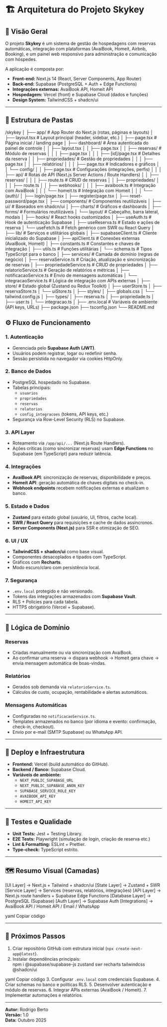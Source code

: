 # 🏗️ Arquitetura do Projeto Skykey

## 📘 Visão Geral

O projeto **Skykey** é um sistema de gestão de hospedagens com reservas automáticas, integração com plataformas (AvaiBook, Homeit, Airbnb, Booking), e um painel web responsivo para administração e comunicação com hóspedes.

A aplicação é composta por:
- **Front-end:** Next.js 14 (React, Server Components, App Router)
- **Back-end:** Supabase (PostgreSQL + Auth + Edge Functions)
- **Integrações externas:** AvaiBook API, Homeit API
- **Hospedagem:** Vercel (front) e Supabase Cloud (dados e funções)
- **Design System:** TailwindCSS + shadcn/ui

---

## 🧩 Estrutura de Pastas

/skykey
│
├── app/ # App Router do Next.js (rotas, páginas e layouts)
│ ├── layout.tsx # Layout principal (header, sidebar, etc.)
│ ├── page.tsx # Página inicial / landing page
│ ├── dashboard/ # Área autenticada do painel de controle
│ │ ├── layout.tsx
│ │ ├── page.tsx
│ │ ├── reservas/ # Módulo de reservas
│ │ │ ├── page.tsx
│ │ │ ├── [id]/page.tsx # Detalhes da reserva
│ │ ├── propriedades/ # Gestão de propriedades
│ │ │ ├── page.tsx
│ │ ├── relatórios/
│ │ │ ├── page.tsx # Indicadores e gráficos
│ │ └── config/
│ │ ├── page.tsx # Configurações (integrações, perfis)
│ │
│ ├── api/ # Rotas de API (Next.js Server Actions / Route Handlers)
│ │ ├── reservas/
│ │ │ ├── route.ts # CRUD de reservas
│ │ ├── propriedades/
│ │ │ ├── route.ts
│ │ ├── webhooks/
│ │ │ ├── avaibook.ts # Integração com AvaiBook
│ │ │ └── homeit.ts # Integração com Homeit
│ │
│ └── (auth)/
│ ├── login/page.tsx
│ ├── register/page.tsx
│ ├── reset-password/page.tsx
│
├── components/ # Componentes reutilizáveis
│ ├── ui/ # Baseados em shadcn/ui
│ ├── charts/ # Gráficos e dashboards
│ ├── forms/ # Formulários reutilizáveis
│ └── layout/ # Cabeçalho, barra lateral, modais
│
├── hooks/ # React hooks customizados
│ ├── useAuth.ts # Hook de autenticação Supabase
│ ├── useReserva.ts # Estado e ações de reserva
│ └── useFetch.ts # Fetch genérico com SWR ou React Query
│
├── lib/ # Serviços e utilitários globais
│ ├── supabaseClient.ts # Cliente inicializado do Supabase
│ ├── apiClient.ts # Conexões externas (AvaiBook, Homeit)
│ ├── constants.ts # Constantes e chaves de integração
│ ├── utils.ts # Funções utilitárias
│ └── schema.ts # Tipos TypeScript para o banco
│
├── services/ # Camada de domínio (regras de negócio)
│ ├── reservaService.ts # Criação, atualização e sincronização de reservas
│ ├── propriedadeService.ts # CRUD de propriedades
│ ├── relatorioService.ts # Geração de relatórios e métricas
│ ├── notificacaoService.ts # Envio de mensagens automáticas
│ └── integracaoService.ts # Lógica de integração com APIs externas
│
├── store/ # Estado global (Zustand ou Redux Toolkit)
│ ├── userStore.ts
│ ├── reservaStore.ts
│ └── uiStore.ts
│
├── styles/
│ ├── globals.css
│ └── tailwind.config.js
│
├── types/
│ ├── reserva.ts
│ ├── propriedade.ts
│ ├── user.ts
│ └── integracao.ts
│
├── .env.local # Variáveis de ambiente (API keys, URLs)
├── package.json
├── tsconfig.json
└── README.md



## ⚙️ Fluxo de Funcionamento

### 1. Autenticação
- Gerenciada pelo **Supabase Auth (JWT)**.
- Usuários podem registrar, logar ou redefinir senha.
- Sessão persistida no navegador via cookies HttpOnly.

### 2. Banco de Dados
- PostgreSQL hospedado no Supabase.
- Tabelas principais:
  - `usuarios`
  - `propriedades`
  - `reservas`
  - `relatorios`
  - `config_integracoes` (tokens, API keys, etc.)
- Segurança via Row-Level Security (RLS) no Supabase.

### 3. API Layer
- Roteamento via `/app/api/...` (Next.js Route Handlers).
- Ações críticas (como sincronizar reservas) usam **Edge Functions** no Supabase (em TypeScript) para reduzir latência.

### 4. Integrações
- **AvaiBook API**: sincronização de reservas, disponibilidade e preços.
- **Homeit API**: geração automática de chaves digitais no check-in.
- **Webhook endpoints** recebem notificações externas e atualizam o banco.

### 5. Estado e Dados
- **Zustand** para estado global (usuário, UI, filtros, cache local).
- **SWR / React Query** para requisições e cache de dados assíncronos.
- **Server Components (Next.js)** para SSR e otimização de SEO.

### 6. UI / UX
- **TailwindCSS + shadcn/ui** como base visual.
- Componentes desacoplados e tipados com TypeScript.
- Gráficos com **Recharts**.
- Modo escuro/claro com persistência local.

### 7. Segurança
- `.env.local` protegido e não versionado.
- Tokens das integrações armazenados com **Supabase Vault**.
- RLS + Policies para cada tabela.
- HTTPS obrigatório (Vercel + Supabase).

---

## 🧠 Lógica de Domínio

### Reservas
- Criadas manualmente ou via sincronização com AvaiBook.
- Ao confirmar uma reserva → dispara webhook → Homeit gera chave → envia mensagem automática de boas-vindas.

### Relatórios
- Gerados sob demanda via `relatorioService.ts`.
- Cálculos de custo, ocupação, rentabilidade e alertas automáticos.

### Mensagens Automáticas
- Configuradas no `notificacaoService.ts`.
- Templates armazenados no banco (por idioma e evento: confirmação, check-in, checkout).
- Envio por e-mail (SMTP Supabase) ou WhatsApp API.

---

## 🚀 Deploy e Infraestrutura

- **Frontend:** Vercel (build automático do GitHub).
- **Backend / Banco:** Supabase Cloud.
- **Variáveis de ambiente:**
  - `NEXT_PUBLIC_SUPABASE_URL`
  - `NEXT_PUBLIC_SUPABASE_ANON_KEY`
  - `SUPABASE_SERVICE_ROLE_KEY`
  - `AVAIBOOK_API_KEY`
  - `HOMEIT_API_KEY`

---

## 🧪 Testes e Qualidade

- **Unit Tests:** Jest + Testing Library.
- **E2E Tests:** Playwright (simulação de login, criação de reserva etc.)
- **Lint & Formatting:** ESLint + Prettier.
- **Type-check:** TypeScript estrito.

---

## 🗺️ Resumo Visual (Camadas)

[UI Layer] → Next.js + Tailwind + shadcn/ui
[State Layer] → Zustand + SWR
[Service Layer] → Services (reservas, relatórios, integrações)
[API Layer] → Next.js route handlers + Supabase Edge Functions
[Database Layer] → PostgreSQL (Supabase)
[Auth Layer] → Supabase Auth
[Integrations] → AvaiBook API / Homeit API / Email / WhatsApp

yaml
Copiar código

---

## 🧭 Próximos Passos
1. Criar repositório GitHub com estrutura inicial (`npx create-next-app@latest`).
2. Instalar dependências principais:  
npm i @supabase/supabase-js zustand swr recharts tailwindcss @shadcn/ui

yaml
Copiar código
3. Configurar `.env.local` com credenciais Supabase.
4. Criar schemas no banco e políticas RLS.
5. Desenvolver autenticação e módulo de reservas.
6. Integrar APIs externas (AvaiBook / Homeit).
7. Implementar automações e relatórios.

---

**Autor:** Rodrigo Berto  
**Versão:** 1.0  
**Data:** Outubro 2025
